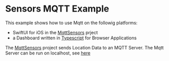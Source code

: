 # Sensors MQTT Example

This example shows how to use Mqtt on the followig platforms:

- SwiftUI for iOS in the [MqttSensors](./MqttSensors/readme.md) prject
- a Dashboard written in [Typescript](./dashboard/readme.md) for Browser Applications

The [MqttSensors](./MqttSensors/readme.md) project sends Location Data to an MQTT Server.
The Mqtt Server can be run on localhost, see [here](./k8s/readme.md)